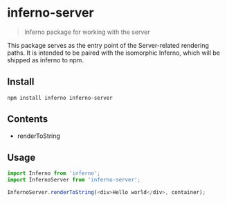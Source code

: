 # inferno-server
> Inferno package for working with the server

This package serves as the entry point of the Server-related rendering paths. It is intended to be paired with the isomorphic Inferno, which will be shipped as inferno to npm.

## Install

```
npm install inferno inferno-server
```

## Contents

* renderToString

## Usage

```js
import Inferno from 'inferno';
import InfernoServer from 'inferno-server';

InfernoServer.renderToString(<div>Hello world</div>, container);
```

